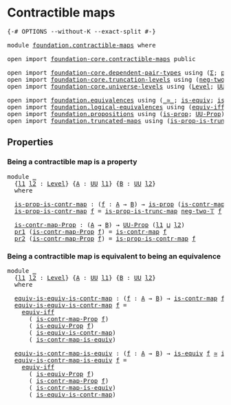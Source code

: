 # Contractible maps

<pre class="Agda"><a id="30" class="Symbol">{-#</a> <a id="34" class="Keyword">OPTIONS</a> <a id="42" class="Pragma">--without-K</a> <a id="54" class="Pragma">--exact-split</a> <a id="68" class="Symbol">#-}</a>

<a id="73" class="Keyword">module</a> <a id="80" href="foundation.contractible-maps.html" class="Module">foundation.contractible-maps</a> <a id="109" class="Keyword">where</a>

<a id="116" class="Keyword">open</a> <a id="121" class="Keyword">import</a> <a id="128" href="foundation-core.contractible-maps.html" class="Module">foundation-core.contractible-maps</a> <a id="162" class="Keyword">public</a>

<a id="170" class="Keyword">open</a> <a id="175" class="Keyword">import</a> <a id="182" href="foundation-core.dependent-pair-types.html" class="Module">foundation-core.dependent-pair-types</a> <a id="219" class="Keyword">using</a> <a id="225" class="Symbol">(</a><a id="226" href="foundation-core.dependent-pair-types.html#502" class="Record">Σ</a><a id="227" class="Symbol">;</a> <a id="229" href="foundation-core.dependent-pair-types.html#575" class="InductiveConstructor">pair</a><a id="233" class="Symbol">;</a> <a id="235" href="foundation-core.dependent-pair-types.html#592" class="Field">pr1</a><a id="238" class="Symbol">;</a> <a id="240" href="foundation-core.dependent-pair-types.html#604" class="Field">pr2</a><a id="243" class="Symbol">)</a>
<a id="245" class="Keyword">open</a> <a id="250" class="Keyword">import</a> <a id="257" href="foundation-core.truncation-levels.html" class="Module">foundation-core.truncation-levels</a> <a id="291" class="Keyword">using</a> <a id="297" class="Symbol">(</a><a id="298" href="foundation-core.truncation-levels.html#403" class="InductiveConstructor">neg-two-𝕋</a><a id="307" class="Symbol">)</a>
<a id="309" class="Keyword">open</a> <a id="314" class="Keyword">import</a> <a id="321" href="foundation-core.universe-levels.html" class="Module">foundation-core.universe-levels</a> <a id="353" class="Keyword">using</a> <a id="359" class="Symbol">(</a><a id="360" href="Agda.Primitive.html#597" class="Postulate">Level</a><a id="365" class="Symbol">;</a> <a id="367" href="foundation-core.universe-levels.html#222" class="Primitive">UU</a><a id="369" class="Symbol">;</a> <a id="371" href="Agda.Primitive.html#810" class="Primitive Operator">_⊔_</a><a id="374" class="Symbol">)</a>

<a id="377" class="Keyword">open</a> <a id="382" class="Keyword">import</a> <a id="389" href="foundation.equivalences.html" class="Module">foundation.equivalences</a> <a id="413" class="Keyword">using</a> <a id="419" class="Symbol">(</a><a id="420" href="foundation-core.equivalences.html#1607" class="Function Operator">_≃_</a><a id="423" class="Symbol">;</a> <a id="425" href="foundation-core.equivalences.html#1542" class="Function">is-equiv</a><a id="433" class="Symbol">;</a> <a id="435" href="foundation.equivalences.html#12355" class="Function">is-equiv-Prop</a><a id="448" class="Symbol">)</a>
<a id="450" class="Keyword">open</a> <a id="455" class="Keyword">import</a> <a id="462" href="foundation.logical-equivalences.html" class="Module">foundation.logical-equivalences</a> <a id="494" class="Keyword">using</a> <a id="500" class="Symbol">(</a><a id="501" href="foundation-core.logical-equivalences.html#1665" class="Function">equiv-iff</a><a id="510" class="Symbol">)</a>
<a id="512" class="Keyword">open</a> <a id="517" class="Keyword">import</a> <a id="524" href="foundation.propositions.html" class="Module">foundation.propositions</a> <a id="548" class="Keyword">using</a> <a id="554" class="Symbol">(</a><a id="555" href="foundation-core.propositions.html#1295" class="Function">is-prop</a><a id="562" class="Symbol">;</a> <a id="564" href="foundation-core.propositions.html#1380" class="Function">UU-Prop</a><a id="571" class="Symbol">)</a>
<a id="573" class="Keyword">open</a> <a id="578" class="Keyword">import</a> <a id="585" href="foundation.truncated-maps.html" class="Module">foundation.truncated-maps</a> <a id="611" class="Keyword">using</a> <a id="617" class="Symbol">(</a><a id="618" href="foundation.truncated-maps.html#793" class="Function">is-prop-is-trunc-map</a><a id="638" class="Symbol">)</a>
</pre>
## Properties

### Being a contractible map is a property

<pre class="Agda"><a id="712" class="Keyword">module</a> <a id="719" href="foundation.contractible-maps.html#719" class="Module">_</a>
  <a id="723" class="Symbol">{</a><a id="724" href="foundation.contractible-maps.html#724" class="Bound">l1</a> <a id="727" href="foundation.contractible-maps.html#727" class="Bound">l2</a> <a id="730" class="Symbol">:</a> <a id="732" href="Agda.Primitive.html#597" class="Postulate">Level</a><a id="737" class="Symbol">}</a> <a id="739" class="Symbol">{</a><a id="740" href="foundation.contractible-maps.html#740" class="Bound">A</a> <a id="742" class="Symbol">:</a> <a id="744" href="foundation-core.universe-levels.html#222" class="Primitive">UU</a> <a id="747" href="foundation.contractible-maps.html#724" class="Bound">l1</a><a id="749" class="Symbol">}</a> <a id="751" class="Symbol">{</a><a id="752" href="foundation.contractible-maps.html#752" class="Bound">B</a> <a id="754" class="Symbol">:</a> <a id="756" href="foundation-core.universe-levels.html#222" class="Primitive">UU</a> <a id="759" href="foundation.contractible-maps.html#727" class="Bound">l2</a><a id="761" class="Symbol">}</a>
  <a id="765" class="Keyword">where</a>
  
  <a id="776" href="foundation.contractible-maps.html#776" class="Function">is-prop-is-contr-map</a> <a id="797" class="Symbol">:</a> <a id="799" class="Symbol">(</a><a id="800" href="foundation.contractible-maps.html#800" class="Bound">f</a> <a id="802" class="Symbol">:</a> <a id="804" href="foundation.contractible-maps.html#740" class="Bound">A</a> <a id="806" class="Symbol">→</a> <a id="808" href="foundation.contractible-maps.html#752" class="Bound">B</a><a id="809" class="Symbol">)</a> <a id="811" class="Symbol">→</a> <a id="813" href="foundation-core.propositions.html#1295" class="Function">is-prop</a> <a id="821" class="Symbol">(</a><a id="822" href="foundation-core.contractible-maps.html#1464" class="Function">is-contr-map</a> <a id="835" href="foundation.contractible-maps.html#800" class="Bound">f</a><a id="836" class="Symbol">)</a>
  <a id="840" href="foundation.contractible-maps.html#776" class="Function">is-prop-is-contr-map</a> <a id="861" href="foundation.contractible-maps.html#861" class="Bound">f</a> <a id="863" class="Symbol">=</a> <a id="865" href="foundation.truncated-maps.html#793" class="Function">is-prop-is-trunc-map</a> <a id="886" href="foundation-core.truncation-levels.html#403" class="InductiveConstructor">neg-two-𝕋</a> <a id="896" href="foundation.contractible-maps.html#861" class="Bound">f</a>

  <a id="901" href="foundation.contractible-maps.html#901" class="Function">is-contr-map-Prop</a> <a id="919" class="Symbol">:</a> <a id="921" class="Symbol">(</a><a id="922" href="foundation.contractible-maps.html#740" class="Bound">A</a> <a id="924" class="Symbol">→</a> <a id="926" href="foundation.contractible-maps.html#752" class="Bound">B</a><a id="927" class="Symbol">)</a> <a id="929" class="Symbol">→</a> <a id="931" href="foundation-core.propositions.html#1380" class="Function">UU-Prop</a> <a id="939" class="Symbol">(</a><a id="940" href="foundation.contractible-maps.html#724" class="Bound">l1</a> <a id="943" href="Agda.Primitive.html#810" class="Primitive Operator">⊔</a> <a id="945" href="foundation.contractible-maps.html#727" class="Bound">l2</a><a id="947" class="Symbol">)</a>
  <a id="951" href="foundation-core.dependent-pair-types.html#592" class="Field">pr1</a> <a id="955" class="Symbol">(</a><a id="956" href="foundation.contractible-maps.html#901" class="Function">is-contr-map-Prop</a> <a id="974" href="foundation.contractible-maps.html#974" class="Bound">f</a><a id="975" class="Symbol">)</a> <a id="977" class="Symbol">=</a> <a id="979" href="foundation-core.contractible-maps.html#1464" class="Function">is-contr-map</a> <a id="992" href="foundation.contractible-maps.html#974" class="Bound">f</a>
  <a id="996" href="foundation-core.dependent-pair-types.html#604" class="Field">pr2</a> <a id="1000" class="Symbol">(</a><a id="1001" href="foundation.contractible-maps.html#901" class="Function">is-contr-map-Prop</a> <a id="1019" href="foundation.contractible-maps.html#1019" class="Bound">f</a><a id="1020" class="Symbol">)</a> <a id="1022" class="Symbol">=</a> <a id="1024" href="foundation.contractible-maps.html#776" class="Function">is-prop-is-contr-map</a> <a id="1045" href="foundation.contractible-maps.html#1019" class="Bound">f</a>
</pre>
### Being a contractible map is equivalent to being an equivalence

<pre class="Agda"><a id="1128" class="Keyword">module</a> <a id="1135" href="foundation.contractible-maps.html#1135" class="Module">_</a>
  <a id="1139" class="Symbol">{</a><a id="1140" href="foundation.contractible-maps.html#1140" class="Bound">l1</a> <a id="1143" href="foundation.contractible-maps.html#1143" class="Bound">l2</a> <a id="1146" class="Symbol">:</a> <a id="1148" href="Agda.Primitive.html#597" class="Postulate">Level</a><a id="1153" class="Symbol">}</a> <a id="1155" class="Symbol">{</a><a id="1156" href="foundation.contractible-maps.html#1156" class="Bound">A</a> <a id="1158" class="Symbol">:</a> <a id="1160" href="foundation-core.universe-levels.html#222" class="Primitive">UU</a> <a id="1163" href="foundation.contractible-maps.html#1140" class="Bound">l1</a><a id="1165" class="Symbol">}</a> <a id="1167" class="Symbol">{</a><a id="1168" href="foundation.contractible-maps.html#1168" class="Bound">B</a> <a id="1170" class="Symbol">:</a> <a id="1172" href="foundation-core.universe-levels.html#222" class="Primitive">UU</a> <a id="1175" href="foundation.contractible-maps.html#1143" class="Bound">l2</a><a id="1177" class="Symbol">}</a>
  <a id="1181" class="Keyword">where</a>
  
  <a id="1192" href="foundation.contractible-maps.html#1192" class="Function">equiv-is-equiv-is-contr-map</a> <a id="1220" class="Symbol">:</a> <a id="1222" class="Symbol">(</a><a id="1223" href="foundation.contractible-maps.html#1223" class="Bound">f</a> <a id="1225" class="Symbol">:</a> <a id="1227" href="foundation.contractible-maps.html#1156" class="Bound">A</a> <a id="1229" class="Symbol">→</a> <a id="1231" href="foundation.contractible-maps.html#1168" class="Bound">B</a><a id="1232" class="Symbol">)</a> <a id="1234" class="Symbol">→</a> <a id="1236" href="foundation-core.contractible-maps.html#1464" class="Function">is-contr-map</a> <a id="1249" href="foundation.contractible-maps.html#1223" class="Bound">f</a> <a id="1251" href="foundation-core.equivalences.html#1607" class="Function Operator">≃</a> <a id="1253" href="foundation-core.equivalences.html#1542" class="Function">is-equiv</a> <a id="1262" href="foundation.contractible-maps.html#1223" class="Bound">f</a>
  <a id="1266" href="foundation.contractible-maps.html#1192" class="Function">equiv-is-equiv-is-contr-map</a> <a id="1294" href="foundation.contractible-maps.html#1294" class="Bound">f</a> <a id="1296" class="Symbol">=</a>
    <a id="1302" href="foundation-core.logical-equivalences.html#1665" class="Function">equiv-iff</a>
      <a id="1318" class="Symbol">(</a> <a id="1320" href="foundation.contractible-maps.html#901" class="Function">is-contr-map-Prop</a> <a id="1338" href="foundation.contractible-maps.html#1294" class="Bound">f</a><a id="1339" class="Symbol">)</a>
      <a id="1347" class="Symbol">(</a> <a id="1349" href="foundation.equivalences.html#12355" class="Function">is-equiv-Prop</a> <a id="1363" href="foundation.contractible-maps.html#1294" class="Bound">f</a><a id="1364" class="Symbol">)</a>
      <a id="1372" class="Symbol">(</a> <a id="1374" href="foundation-core.contractible-maps.html#2368" class="Function">is-equiv-is-contr-map</a><a id="1395" class="Symbol">)</a>
      <a id="1403" class="Symbol">(</a> <a id="1405" href="foundation-core.contractible-maps.html#3850" class="Function">is-contr-map-is-equiv</a><a id="1426" class="Symbol">)</a>

  <a id="1431" href="foundation.contractible-maps.html#1431" class="Function">equiv-is-contr-map-is-equiv</a> <a id="1459" class="Symbol">:</a> <a id="1461" class="Symbol">(</a><a id="1462" href="foundation.contractible-maps.html#1462" class="Bound">f</a> <a id="1464" class="Symbol">:</a> <a id="1466" href="foundation.contractible-maps.html#1156" class="Bound">A</a> <a id="1468" class="Symbol">→</a> <a id="1470" href="foundation.contractible-maps.html#1168" class="Bound">B</a><a id="1471" class="Symbol">)</a> <a id="1473" class="Symbol">→</a> <a id="1475" href="foundation-core.equivalences.html#1542" class="Function">is-equiv</a> <a id="1484" href="foundation.contractible-maps.html#1462" class="Bound">f</a> <a id="1486" href="foundation-core.equivalences.html#1607" class="Function Operator">≃</a> <a id="1488" href="foundation-core.contractible-maps.html#1464" class="Function">is-contr-map</a> <a id="1501" href="foundation.contractible-maps.html#1462" class="Bound">f</a>
  <a id="1505" href="foundation.contractible-maps.html#1431" class="Function">equiv-is-contr-map-is-equiv</a> <a id="1533" href="foundation.contractible-maps.html#1533" class="Bound">f</a> <a id="1535" class="Symbol">=</a>
    <a id="1541" href="foundation-core.logical-equivalences.html#1665" class="Function">equiv-iff</a>
      <a id="1557" class="Symbol">(</a> <a id="1559" href="foundation.equivalences.html#12355" class="Function">is-equiv-Prop</a> <a id="1573" href="foundation.contractible-maps.html#1533" class="Bound">f</a><a id="1574" class="Symbol">)</a>
      <a id="1582" class="Symbol">(</a> <a id="1584" href="foundation.contractible-maps.html#901" class="Function">is-contr-map-Prop</a> <a id="1602" href="foundation.contractible-maps.html#1533" class="Bound">f</a><a id="1603" class="Symbol">)</a>
      <a id="1611" class="Symbol">(</a> <a id="1613" href="foundation-core.contractible-maps.html#3850" class="Function">is-contr-map-is-equiv</a><a id="1634" class="Symbol">)</a>
      <a id="1642" class="Symbol">(</a> <a id="1644" href="foundation-core.contractible-maps.html#2368" class="Function">is-equiv-is-contr-map</a><a id="1665" class="Symbol">)</a>
</pre>